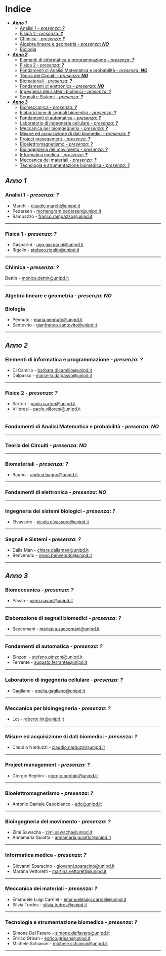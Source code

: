 # Indice <!-- omit in toc -->
- [***Anno 1***](#anno-1)
  - [Analisi 1 - *presenza*: ***?***](#analisi-1---presenza-)
  - [Fisica 1 - *presenza*: ***?***](#fisica-1---presenza-)
  - [Chimica - *presenza*: ***?***](#chimica---presenza-)
  - [Algebra lineare e geometria - *presenza*: ***NO***](#algebra-lineare-e-geometria---presenza-no)
  - [Biologia](#biologia)
- [***Anno 2***](#anno-2)
  - [Elementi di informatica e programmazione - *presenza*: ***?***](#elementi-di-informatica-e-programmazione---presenza-)
  - [Fisica 2 - *presenza*: ***?***](#fisica-2---presenza-)
  - [Fondamenti di Analisi Matematica e probabilità - *presenza*: ***NO***](#fondamenti-di-analisi-matematica-e-probabilità---presenza-no)
  - [Teoria dei Circuiti - *presenza*: ***NO***](#teoria-dei-circuiti---presenza-no)
  - [Biomateriali - *presenza*: ***?***](#biomateriali---presenza-)
  - [Fondamenti di elettronica - *presenza*: ***NO***](#fondamenti-di-elettronica---presenza-no)
  - [Ingegneria dei sistemi biologici - *presenza*: ***?***](#ingegneria-dei-sistemi-biologici---presenza-)
  - [Segnali e Sistemi - *presenza*: ***?***](#segnali-e-sistemi---presenza-)
- [***Anno 3***](#anno-3)
  - [Biomeccanica - *presenza*: ***?***](#biomeccanica---presenza-)
  - [Elaborazione di segnali biomedici - *presenza*: ***?***](#elaborazione-di-segnali-biomedici---presenza-)
  - [Fondamenti di automatica - *presenza*: ***?***](#fondamenti-di-automatica---presenza-)
  - [Laboratorio di ingegneria cellulare - *presenza*: ***?***](#laboratorio-di-ingegneria-cellulare---presenza-)
  - [Meccanica per bioingegneria - *presenza*: ***?***](#meccanica-per-bioingegneria---presenza-)
  - [Misure ed acquisizione di dati biomedici - *presenza*: ***?***](#misure-ed-acquisizione-di-dati-biomedici---presenza-)
  - [Project management - *presenza*: ***?***](#project-management---presenza-)
  - [Bioelettromagnetismo - *presenza*: ***?***](#bioelettromagnetismo---presenza-)
  - [Bioingegneria del movimento - *presenza*: ***?***](#bioingegneria-del-movimento---presenza-)
  - [Informatica medica - *presenza*: ***?***](#informatica-medica---presenza-)
  - [Meccanica dei materiali - *presenza*: ***?***](#meccanica-dei-materiali---presenza-)
  - [Tecnologia e strumentazione biomedica - *presenza*: ***?***](#tecnologia-e-strumentazione-biomedica---presenza-)

## ***Anno 1***


### Analisi 1 - *presenza*: ***?***
- Marchi - claudio.marchi@unipd.it
- Pedersen - mortengram.pedersen@unipd.it
- Rampazzo - franco.rampazzo@unipd.it

---

### Fisica 1 - *presenza*: ***?***

- Gasparini - ugo.gasparini@unipd.it
- Rigolin - stefano.rigolin@unipd.it

---

### Chimica - *presenza*: ***?***

Dettin - monica.dettin@unipd.it

---

### Algebra lineare e geometria - *presenza*: ***NO*** 


### Biologia

- Pennuto - maria.pennuto@unipd.it
- Santovito - gianfranco.santovito@unipd.it

---

## ***Anno 2***

### Elementi di informatica e programmazione - *presenza*: ***?***

- Di Camillo - barbara.dicamillo@unipd.it
- Dalpasso - marcello.dalpasso@unipd.it

---

### Fisica 2 - *presenza*: ***?***

- Sartori -  paolo.sartori@unipd.it
- Villoresi - paolo.villoresi@unipd.it

---

### Fondamenti di Analisi Matematica e probabilità - *presenza*: ***NO*** 

---

### Teoria dei Circuiti - *presenza*: ***NO*** 

---

### Biomateriali - *presenza*: ***?***

- Bagno - andrea.bagno@unipd.it

---

### Fondamenti di elettronica - *presenza*: ***NO*** 

---

### Ingegneria dei sistemi biologici - *presenza*: ***?***

- Elvassore -  nicola.elvassore@unipd.it

---

### Segnali e Sistemi - *presenza*: ***?***

- Dalla Man - chiara.dallaman@unipd.it
- Benvenuto -  nevio.benvenuto@unipd.it

---

## ***Anno 3***

### Biomeccanica - *presenza*: ***?***

- Pavan - piero.pavan@unipd.it

---

### Elaborazione di segnali biomedici - *presenza*: ***?***

- Saccomani - mariapia.saccomani@unipd.it

---

### Fondamenti di automatica - *presenza*: ***?***

- Sinzoni - stefano.pinzoni@unipd.it
- Ferrante - augusto.ferrante@unipd.it

---

### Laboratorio di ingegneria cellulare - *presenza*: ***?***

- Gagliano - onelia.gagliano@unipd.it

---

### Meccanica per bioingegneria - *presenza*: ***?***

- Lot - roberto.lot@unipd.it

---


### Misure ed acquisizione di dati biomedici - *presenza*: ***?***

- Claudio Narduzzi - claudio.narduzzi@unipd.it

---


### Project management - *presenza*: ***?***

- Giorgio Beghini - giorgio.beghini@unipd.it

---


### Bioelettromagnetismo - *presenza*: ***?***

- Antonio Daniele Capobianco - adc@unipd.it

---


### Bioingegneria del movimento - *presenza*: ***?***

- Zimi Sawacha - zimi.sawacha@unipd.it
- Annamaria Guiotto - annamaria.guiotto@unipd.it

---


### Informatica medica - *presenza*: ***?***

- Giovanni Sparacino - giovanni.sparacino@unipd.it
- Martina Vettoretti - martina.vettoretti@unipd.it

---


### Meccanica dei materiali - *presenza*: ***?***

- Emanuele Luigi Carniel - emanueleluigi.carniel@unipd.it
- Silvia Tordos - silvia.todros@unipd.it

---


### Tecnologia e strumentazione biomedica - *presenza*: ***?***

- Simone Del Favero - simone.delfavero@unipd.it
- Enrico Grisan - enrico.grisan@unipd.it
- Michele Schiavon - michele.schiavon@unipd.it

---
